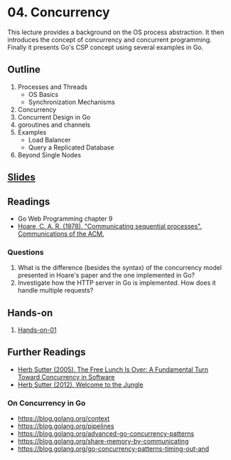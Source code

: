 # 04. Concurrency

This lecture provides a background on the OS process abstraction. It then
introduces the concept of concurrency and concurrent programming. Finally it
presents Go's CSP concept using several examples in Go.

## Outline

1. Processes and Threads
    - OS Basics
    - Synchronization Mechanisms
2. Concurrency
3. Concurrent Design in Go
4. goroutines and channels
5. Examples
    - Load Balancer
    - Query a Replicated Database
6. Beyond Single Nodes


## [Slides](http://go-talks.appspot.com/github.com/jf87/scalable_web_systems/session-04/slides/session04.slide)

## Readings
- Go Web Programming chapter 9
- [Hoare, C. A. R. (1978). "Communicating sequential processes". Communications of the ACM.](https://dl.acm.org/citation.cfm?id=359585)

### Questions

1. What is the difference (besides the syntax) of the concurrency model
   presented in Hoare's paper and the one implemented in Go?
2. Investigate how the HTTP server in Go is implemented. How does it handle multiple requests?

## Hands-on

1. [Hands-on-01](hands-on-01/README.md)


## Further Readings

- [Herb Sutter (2005). The Free Lunch Is Over: A Fundamental Turn Toward Concurrency in Software](http://www.gotw.ca/publications/concurrency-ddj.htm)
- [Herb Sutter (2012). Welcome to the Jungle](https://herbsutter.com/welcome-to-the-jungle/)

### On Concurrency in Go

- https://blog.golang.org/context
- https://blog.golang.org/pipelines
- https://blog.golang.org/advanced-go-concurrency-patterns
- https://blog.golang.org/share-memory-by-communicating
- https://blog.golang.org/go-concurrency-patterns-timing-out-and

